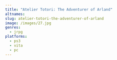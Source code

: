 ```yaml
---
title: "Atelier Totori: The Adventurer of Arland"
altnames:
slug: atelier-totori-the-adventurer-of-arland
image: /images/27.jpg
genres:
  - jrpg
platforms:
  - ps3
  - vita
  - pc
---
```


